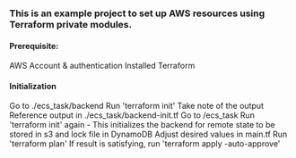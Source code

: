 ### This is an example project to set up AWS resources using Terraform private modules.


#### Prerequisite:
AWS Account & authentication
Installed Terraform

#### Initialization
Go to ./ecs_task/backend
Run 'terraform init'
Take note of the output
Reference output in ./ecs_task/backend-init.tf
Go to /ecs_task 
Run 'terraform init' again - This initializes the backend for remote state to be stored in s3 and lock file in DynamoDB
Adjust desired values in main.tf
Run 'terraform plan'
If result is satisfying, run 'terraform apply -auto-approve'
